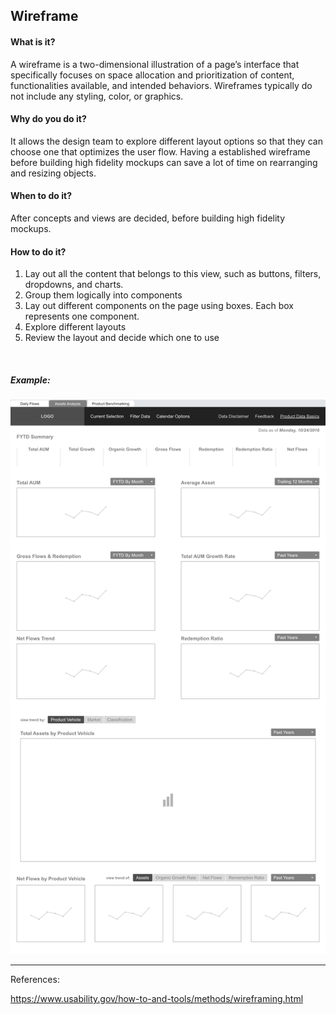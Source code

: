 ## Wireframe

#### What is it?
A wireframe is a two-dimensional illustration of a page’s interface that specifically focuses on space allocation and prioritization of content, functionalities available, and intended behaviors. Wireframes typically do not include any styling, color, or graphics. 

#### Why do you do it?
It allows the design team to explore different layout options so that they can choose one that optimizes the user flow. Having a established wireframe before building high fidelity mockups can save a lot of time on rearranging and resizing objects. 

#### When to do it?
After concepts and views are decided, before building high fidelity mockups. 

#### How to do it?
1. Lay out all the content that belongs to this view, such as buttons, filters, dropdowns, and charts.
2. Group them logically into components
3. Lay out different components on the page using boxes. Each box represents one component.
4. Explore different layouts
5. Review the layout and decide which one to use

<br>

##### Example:

![Wireframe](/images/wireframe.png?raw=true "Wireframe")


---

References:

https://www.usability.gov/how-to-and-tools/methods/wireframing.html
